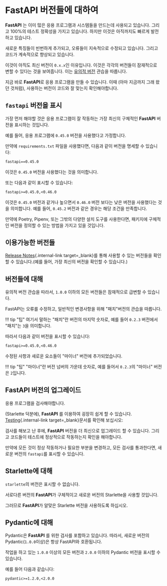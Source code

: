 # FastAPI 버전들에 대하여

**FastAPI** 는 이미 많은 응용 프로그램과 시스템들을 만드는데 사용되고 있습니다. 그리고 100%의 테스트 정확성을 가지고 있습니다. 하지만 이것은 아직까지도 빠르게 발전하고 있습니다.

새로운 특징들이 빈번하게 추가되고, 오류들이 지속적으로 수정되고 있습니다. 그리고 코드가 계속적으로 향상되고 있습니다.

이것이 아직도 최신 버전이 `0.x.x`인 이유입니다. 이것은 각각의 버전들이 잠재적으로 변할 수 있다는 것을 보여줍니다. 이는 <a href="https://semver.org/" class="external-link" target="_blank">유의적 버전</a> 관습을 따릅니다.

지금 바로 **FastAPI**로 응용 프로그램을 만들 수 있습니다. 이때 (아마 지금까지 그래 왔던 것처럼), 사용하는 버전이 코드와 잘 맞는지 확인해야합니다.  

## `fastapi` 버전을 표시

가장 먼저 해야할 것은 응용 프로그램이 잘 작동하는 가장 최신의 구체적인 **FastAPI** 버전을 표시하는 것입니다.

예를 들어, 응용 프로그램에 `0.45.0` 버전을 사용했다고 가정합니다.

만약에 `requirements.txt` 파일을 사용했다면, 다음과 같이 버전을 명세할 수 있습니다:

```txt
fastapi==0.45.0
```

이것은 `0.45.0` 버전을 사용했다는 것을 의미합니다.

또는 다음과 같이 표시할 수 있습니다:

```txt
fastapi>=0.45.0,<0.46.0
```

이것은 `0.45.0` 버전과 같거나 높으면서 `0.46.0` 버전 보다는 낮은 버전을 사용했다는 것을 의미합니다. 예를 들어, `0.45.2` 버전과 같은 경우는 해당 조건을 만족합니다.

만약에 Poetry, Pipenv, 또는 그밖의 다양한 설치 도구를 사용한다면, 패키지에 구체적인 버전을 정의할 수 있는 방법을 가지고 있을 것입니다.

## 이용가능한 버전들

[Release Notes](../release-notes.md){.internal-link target=_blank}를 통해 사용할 수 있는 버전들을 확인할 수 있습니다.(예를 들어, 가장 최신의 버전을 확인할 수 있습니다.)


## 버전들에 대해

유의적 버전 관습을 따라서, `1.0.0` 이하의 모든 버전들은 잠재적으로 급변할 수 있습니다.

FastAPI는 오류를 수정하고, 일반적인 변경사항을 위해 "패치"버전의 관습을 따릅니다.

!!! tip "팁"
    여기서 말하는 "패치"란 버전의 마지막 숫자로, 예를 들어 `0.2.3` 버전에서 "패치"는 `3`을 의미합니다.

따라서 다음과 같이 버전을 표시할 수 있습니다: 

```txt
fastapi>=0.45.0,<0.46.0
```

수정된 사항과 새로운 요소들이 "마이너" 버전에 추가되었습니다.

!!! tip "팁"
    "마이너"란 버전 넘버의 가운데 숫자로, 예를 들어서 `0.2.3`의 "마이너" 버전은 `2`입니다.

## FastAPI 버전의 업그레이드

응용 프로그램을 검사해야합니다.

(Starlette 덕분에), **FastAPI** 를 이용하여 굉장히 쉽게 할 수 있습니다. [Testing](../tutorial/testing.md){.internal-link target=_blank}문서를 확인해 보십시오:

검사를 해보고 난 후에, **FastAPI** 버전을 더 최신으로 업그레이드 할 수 있습니다. 그리고 코드들이 테스트에 정상적으로 작동하는지 확인을 해야합니다.

만약에 모든 것이 정상 작동하거나 필요한 부분을 변경하고, 모든 검사를 통과한다면, 새로운 버전의  `fastapi`를 표시할 수 있습니다.

## Starlette에 대해

`starlette`의 버전은 표시할 수 없습니다.

서로다른 버전의 **FastAPI**가 구체적이고 새로운 버전의 Starlette을 사용할 것입니다. 

그러므로 **FastAPI**가 알맞은 Starlette 버전을 사용하도록 하십시오.

## Pydantic에 대해

Pydantic은 **FastAPI** 를 위한 검사를 포함하고 있습니다. 따라서, 새로운 버전의 Pydantic(`1.0.0`이상)은 항상 FastAPI와 호환됩니다.

작업을 하고 있는 `1.0.0` 이상의 모든 버전과 `2.0.0` 이하의 Pydantic 버전을 표시할 수 있습니다.

예를 들어 다음과 같습니다:

```txt
pydantic>=1.2.0,<2.0.0
```
